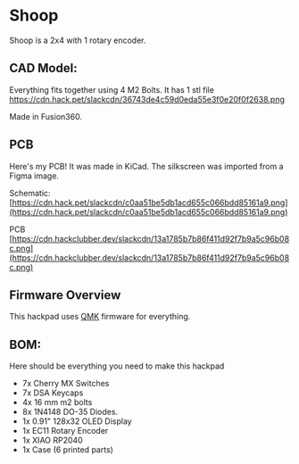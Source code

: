 # Shoop



Shoop is a 2x4 with 1 rotary encoder.
## CAD Model:


Everything fits together using 4 M2 Bolts.
It has 1 stl file
https://cdn.hack.pet/slackcdn/36743de4c59d0eda55e3f0e20f0f2638.png

Made in Fusion360. 

## PCB



Here's my PCB! It was made in KiCad. The silkscreen was imported from a Figma image.

Schematic: [https://cdn.hack.pet/slackcdn/c0aa51be5db1acd655c066bdd85161a9.png](https://cdn.hack.pet/slackcdn/c0aa51be5db1acd655c066bdd85161a9.png)  


PCB  [https://cdn.hackclubber.dev/slackcdn/13a1785b7b86f411d92f7b9a5c96b08c.png](https://cdn.hackclubber.dev/slackcdn/13a1785b7b86f411d92f7b9a5c96b08c.png)  


## Firmware Overview

This hackpad uses [QMK](https://qmk.fm/) firmware for everything.

## BOM:

Here should be everything you need to make this hackpad

- 7x Cherry MX Switches
- 7x DSA Keycaps
- 4x 16 mm m2 bolts
- 8x 1N4148 DO-35 Diodes.
- 1x 0.91" 128x32 OLED Display
- 1x EC11 Rotary Encoder
- 1x XIAO RP2040
- 1x Case (6 printed parts)